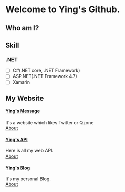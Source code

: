 # Welcome to Ying's Github.

## Who am I?

## Skill
### .NET
- [ ] C#(.NET core, .NET Framework)  
- [ ] ASP.NET(.NET Framework 4.7)  
- [ ] Xamarin  
## My Website

#### [Ying's Message](https://www.ranying.xyz)  
It's a website which likes Twitter or Qzone  
[About]()  

#### [Ying's API](https://apis.ranying.xyz)  
Here is all my web API.  
[About]()  

#### [Ying's Blog](https://blog.ranying.xyz)  
It's my personal Blog.  
[About]()  
